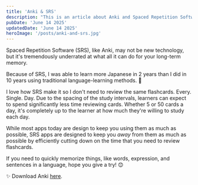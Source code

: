 ```yaml
---
title: 'Anki & SRS'
description: "This is an article about Anki and Spaced Repetition Software (SRS) for smart flashcards."
pubDate: 'June 14 2025'
updatedDate: 'June 14 2025'
heroImage: '/posts/anki-and-srs.jpg'
---
```


Spaced Repetition Software (SRS), like Anki, may not be new technology, but it's tremendously underrated at what all it can do for your long-term memory.

Because of SRS, I was able to learn more Japanese in 2 years than I did in 10 years using traditional language-learning methods. 🤯

I love how SRS make it so I don't need to review the same flashcards. Every. Single. Day. Due to the spacing of the study intervals, learners can expect to spend significantly less time reviewing cards. Whether 5 or 50 cards a day, it's completely up to the learner at how much they're willing to study each day.

While most apps today are design to keep you using them as much as possible, SRS apps are designed to keep you *away* from them as much as possible by efficiently cutting down on the time that you need to review flashcards.

If you need to quickly memorize things, like words, expression, and sentences in a language, hope you give a try! 😊

✨ Download Anki [here](https://apps.ankiweb.net/#downloads).
